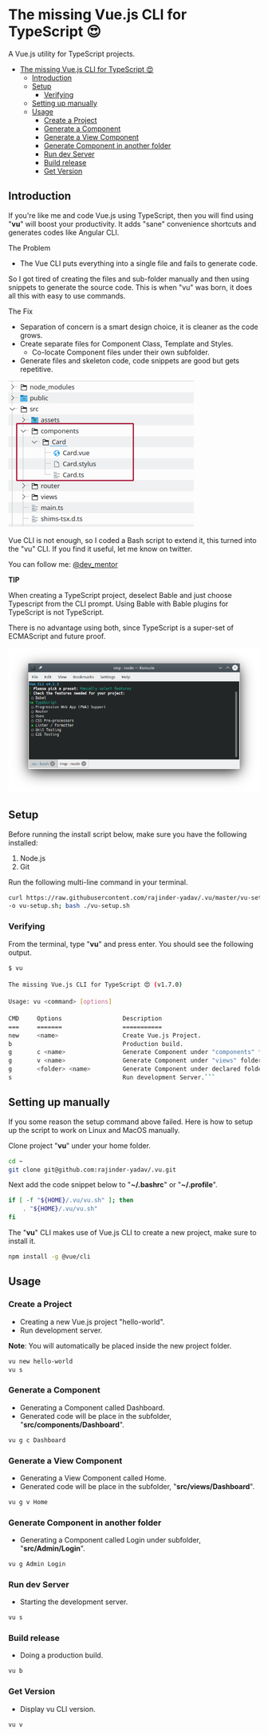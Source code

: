 # The missing Vue.js CLI for TypeScript 😍

A Vue.js utility for TypeScript projects.

<!-- @import "[TOC]" {cmd="toc" depthFrom=1 depthTo=6 orderedList=false} -->

<!-- code_chunk_output -->

- [The missing Vue.js CLI for TypeScript 😍](#the-missing-vuejs-cli-for-typescript)
  - [Introduction](#introduction)
  - [Setup](#setup)
    - [Verifying](#verifying)
  - [Setting up manually](#setting-up-manually)
  - [Usage](#usage)
    - [Create a Project](#create-a-project)
    - [Generate a Component](#generate-a-component)
    - [Generate a View Component](#generate-a-view-component)
    - [Generate Component in another folder](#generate-component-in-another-folder)
    - [Run dev Server](#run-dev-server)
    - [Build release](#build-release)
    - [Get Version](#get-version)

<!-- /code_chunk_output -->

## Introduction

If you're like me and code Vue.js using TypeScript, then you will find using "__vu__" will boost your productivity. It adds "sane" convenience shortcuts and generates codes like Angular CLI.

The Problem

- The Vue CLI puts everything into a single file and fails to generate code.

So I got tired of creating the files and sub-folder manually and then using snippets to generate the source code. This is when "vu" was born, it does all this with easy to use commands.

The Fix

- Separation of concern is a smart design choice, it is cleaner as the code grows.
- Create separate files for Component Class, Template and Styles.
  - Co-locate Component files under their own subfolder.
- Generate files and skeleton code, code snippets are good but gets repetitive.

![image](images/folder.png)

Vue CLI is not enough, so I coded a Bash script to extend it, this turned into the "vu" CLI.
If you find it useful, let me know on twitter.

You can follow me: [@dev_mentor](https://twitter.com/dev_mentor)

__TIP__

When creating a TypeScript project, deselect Bable and just choose Typescript from the CLI prompt. Using Bable with Bable plugins for TypeScript is not TypeScript.

There is no advantage using both, since TypeScript is a super-set of ECMAScript and future proof.

![image](images/vue-ts.png)

## Setup

Before running the install script below, make sure you have the following installed:

1. Node.js
1. Git

Run the following multi-line command in your terminal.

```sh
curl https://raw.githubusercontent.com/rajinder-yadav/.vu/master/vu-setup.sh \
-o vu-setup.sh; bash ./vu-setup.sh
```

### Verifying

From the terminal, type "__vu__" and press enter. You should see the following output.

```sh
$ vu

The missing Vue.js CLI for TypeScript 😍 (v1.7.0)

Usage: vu <command> [options]

CMD     Options                 Description
===     =======                 ===========
new     <name>                  Create Vue.js Project.
b                               Production build.
g       c <name>                Generate Component under "components" folder.
g       v <name>                Generate Component under "views" folder.
g       <folder> <name>         Generate Component under declared folder.
s                               Run development Server.```
```

## Setting up manually

If you some reason the setup command above failed. Here is how to setup up the script to work on Linux and MacOS manually.

Clone project "__vu__" under your home folder.

```sh
cd ~
git clone git@github.com:rajinder-yadav/.vu.git
```

Next add the code snippet below to "__~/.bashrc__" or "__~/.profile__".

```sh
if [ -f "${HOME}/.vu/vu.sh" ]; then
    . "${HOME}/.vu/vu.sh"
fi
```

The "__vu__" CLI makes use of Vue.js CLI to create a new project, make sure to install it.

```sh
npm install -g @vue/cli
```

## Usage

### Create a Project

- Creating a new Vue.js project "hello-world".
- Run development server.

__Note__: You will automatically be placed inside the new project folder.

```sh
vu new hello-world
vu s
```

### Generate a Component

- Generating a Component called Dashboard.
- Generated code will be place in the subfolder, "__src/components/Dashboard__".

```sh
vu g c Dashboard
```

### Generate a View Component

- Generating a View Component called Home.
- Generated code will be place in the subfolder, "__src/views/Dashboard__".

```sh
vu g v Home
```

### Generate Component in another folder

- Generating a Component called Login under subfolder, "__src/Admin/Login__".

```sh
vu g Admin Login
```

### Run dev Server

- Starting the development server.

```sh
vu s
```

### Build release

- Doing a production build.

```sh
vu b
```

### Get Version

- Display vu CLI version.

```sh
vu v
```
